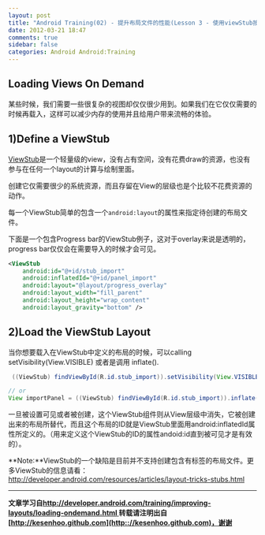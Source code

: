 ```yaml
---
layout: post
title: "Android Training(02) - 提升布局文件的性能(Lesson 3 - 使用viewStub按需载入视图)"
date: 2012-03-21 18:47
comments: true
sidebar: false
categories: Android Android:Training
---
```


## Loading Views On Demand
某些时候，我们需要一些很复杂的视图却仅仅很少用到。如果我们在它仅仅需要的时候再载入，这样可以减少内存的使用并且给用户带来流畅的体验。

## 1)Define a ViewStub
[ViewStub](http://developer.android.com/reference/android/view/ViewStub.html)是一个轻量级的view，没有占有空间，没有花费draw的资源，也没有参与在任何一个layout的计算与绘制里面。

创建它仅需要很少的系统资源，而且存留在View的层级也是个比较不花费资源的动作。

<!-- More -->

每一个ViewStub简单的包含一个`android:layout`的属性来指定待创建的布局文件。

下面是一个包含Progress bar的ViewStub例子，这对于overlay来说是透明的，progress bar仅仅会在需要导入的时候才会可见。
```xml
<ViewStub  
    android:id="@+id/stub_import"  
    android:inflatedId="@+id/panel_import"  
    android:layout="@layout/progress_overlay"  
    android:layout_width="fill_parent"  
    android:layout_height="wrap_content"  
    android:layout_gravity="bottom" />  
```

## 2)Load the ViewStub Layout
当你想要载入在ViewStub中定义的布局的时候，可以calling setVisibility(View.VISIBLE) 或者是调用 inflate().
```java
 ((ViewStub) findViewById(R.id.stub_import)).setVisibility(View.VISIBLE);

// or
View importPanel = ((ViewStub) findViewById(R.id.stub_import)).inflate();
```
一旦被设置可见或者被创建，这个ViewStub组件则从View层级中消失，它被创建出来的布局所替代，而且这个布局的ID就是ViewStub里面用android:inflatedId属性所定义的。（用来定义这个ViewStub的ID的属性andoid:id直到被可见才是有效的）。

**Note:**ViewStub的一个缺陷是目前并不支持创建包含有<merge>标签的布局文件。更多ViewStub的信息请看：http://developer.android.com/resources/articles/layout-tricks-stubs.html

***
**文章学习自[http://developer.android.com/training/improving-layouts/loading-ondemand.html
](http://developer.android.com/training/improving-layouts/loading-ondemand.html)**
**转载请注明出自[http://kesenhoo.github.com](http:://kesenhoo.github.com)，谢谢**

